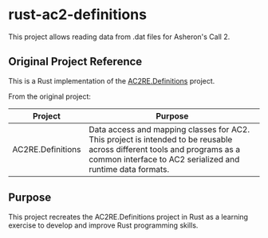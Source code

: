 # rust-ac2-definitions

This project allows reading data from .dat files for Asheron's Call 2.

## Original Project Reference

This is a Rust implementation of the [AC2RE.Definitions](https://github.com/tfarley/AC2RE) project.

From the original project:

| Project | Purpose |
|---------|---------|
| AC2RE.Definitions | Data access and mapping classes for AC2. This project is intended to be reusable across different tools and programs as a common interface to AC2 serialized and runtime data formats. |

## Purpose

This project recreates the AC2RE.Definitions project in Rust as a learning exercise to develop and improve Rust programming skills.
